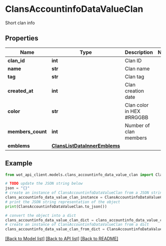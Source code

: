 # ClansAccountinfoDataValueClan

Short clan info

## Properties

Name | Type | Description | Notes
------------ | ------------- | ------------- | -------------
**clan_id** | **int** | Clan ID | 
**name** | **str** | Clan name | 
**tag** | **str** | Clan tag | 
**created_at** | **int** | Clan creation date | 
**color** | **str** | Clan color in HEX #RRGGBB | 
**members_count** | **int** | Number of clan members | 
**emblems** | [**ClansListDataInnerEmblems**](ClansListDataInnerEmblems.md) |  | 

## Example

```python
from wot_api_client.models.clans_accountinfo_data_value_clan import ClansAccountinfoDataValueClan

# TODO update the JSON string below
json = "{}"
# create an instance of ClansAccountinfoDataValueClan from a JSON string
clans_accountinfo_data_value_clan_instance = ClansAccountinfoDataValueClan.from_json(json)
# print the JSON string representation of the object
print(ClansAccountinfoDataValueClan.to_json())

# convert the object into a dict
clans_accountinfo_data_value_clan_dict = clans_accountinfo_data_value_clan_instance.to_dict()
# create an instance of ClansAccountinfoDataValueClan from a dict
clans_accountinfo_data_value_clan_from_dict = ClansAccountinfoDataValueClan.from_dict(clans_accountinfo_data_value_clan_dict)
```
[[Back to Model list]](../README.md#documentation-for-models) [[Back to API list]](../README.md#documentation-for-api-endpoints) [[Back to README]](../README.md)



